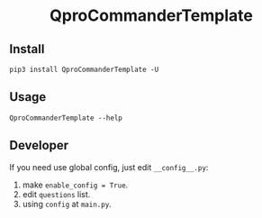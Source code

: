 <h1 style="text-align: center"> QproCommanderTemplate </h1>

## Install

```shell
pip3 install QproCommanderTemplate -U
```

## Usage

```shell
QproCommanderTemplate --help
```

## Developer

If you need use global config, just edit `__config__.py`:

1. make `enable_config = True`.
2. edit `questions` list.
3. using `config` at `main.py`.
